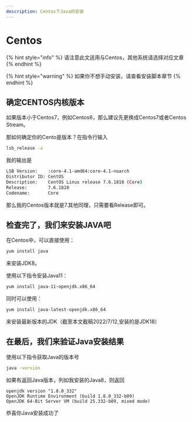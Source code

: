 ```yaml
---
description: Centos下Java的安装
---
```


# Centos

{% hint style="info" %}
请注意此文适用与Centos，其他系统请选择对应文章
{% endhint %}

{% hint style="warning" %}
如果你不想手动安装，请查看安装脚本章节
{% endhint %}

## 确定CENTOS内核版本

如果版本小于Centos7，例如Centos6，那么建议先更换成Centos7或者Centos Stream。

那如何确定你的Cento是版本？在指令行输入

```bash
lsb_release -a
```

我的输出是

```bash
LSB Version:    :core-4.1-amd64:core-4.1-noarch
Distributor ID: CentOS
Description:    CentOS Linux release 7.6.1810 (Core)
Release:        7.6.1810
Codename:       Core
```

那么我的Centos版本就是7.其他同理，只需要看Release即可。

## 检查完了，我们来安装JAVA吧

在Centos中，可以直接使用：

```bash
yum install java
```

来安装JDK8。

使用以下指令安装Java11：

```bash
yum install java-11-openjdk.x86_64 
```

同时可以使用：

```bash
yum install java-latest-openjdk.x86_64 
```

来安装最新版本的JDK（截至本文截稿2022/7/12,安装的是JDK18）

## 在最后，我们来验证Java安装结果

使用以下指令获取Java的版本号

```bash
java -version
```

如果有返回Java版本，列如我安装的Java8，则返回

```
openjdk version "1.8.0_332"
OpenJDK Runtime Environment (build 1.8.0_332-b09)
OpenJDK 64-Bit Server VM (build 25.332-b09, mixed mode)
```

恭喜你Java安装成功了
